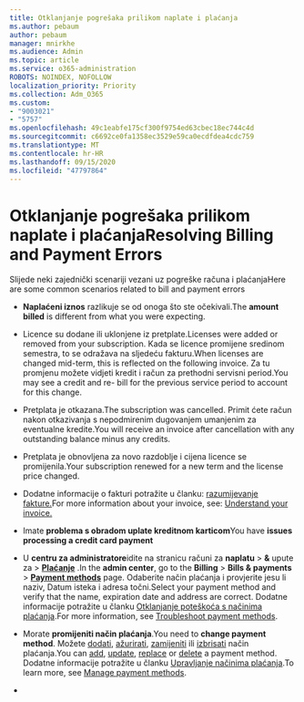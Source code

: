 ```yaml
---
title: Otklanjanje pogrešaka prilikom naplate i plaćanja
ms.author: pebaum
author: pebaum
manager: mnirkhe
ms.audience: Admin
ms.topic: article
ms.service: o365-administration
ROBOTS: NOINDEX, NOFOLLOW
localization_priority: Priority
ms.collection: Adm_O365
ms.custom:
- "9003021"
- "5757"
ms.openlocfilehash: 49c1eabfe175cf300f9754ed63cbec18ec744c4d
ms.sourcegitcommit: c6692ce0fa1358ec3529e59ca0ecdfdea4cdc759
ms.translationtype: MT
ms.contentlocale: hr-HR
ms.lasthandoff: 09/15/2020
ms.locfileid: "47797864"
---
```

# <a name="resolving-billing-and-payment-errors"></a><span data-ttu-id="09152-102">Otklanjanje pogrešaka prilikom naplate i plaćanja</span><span class="sxs-lookup"><span data-stu-id="09152-102">Resolving Billing and Payment Errors</span></span>

<span data-ttu-id="09152-103">Slijede neki zajednički scenariji vezani uz pogreške računa i plaćanja</span><span class="sxs-lookup"><span data-stu-id="09152-103">Here are some common scenarios related to bill and payment errors</span></span>

- <span data-ttu-id="09152-104">**Naplaćeni iznos** razlikuje se od onoga što ste očekivali.</span><span class="sxs-lookup"><span data-stu-id="09152-104">The  **amount billed** is different from what you were expecting.</span></span>
- <span data-ttu-id="09152-105">Licence su dodane ili uklonjene iz pretplate.</span><span class="sxs-lookup"><span data-stu-id="09152-105">Licenses were added or removed from your subscription.</span></span> <span data-ttu-id="09152-106">Kada se licence promijene sredinom semestra, to se odražava na sljedeću fakturu.</span><span class="sxs-lookup"><span data-stu-id="09152-106">When licenses are changed mid-term, this is reflected on the following invoice.</span></span> <span data-ttu-id="09152-107">Za tu promjenu možete vidjeti kredit i račun za prethodni servisni period.</span><span class="sxs-lookup"><span data-stu-id="09152-107">You may see a credit and re- bill for the previous service period to account for this change.</span></span>
- <span data-ttu-id="09152-108">Pretplata je otkazana.</span><span class="sxs-lookup"><span data-stu-id="09152-108">The subscription was cancelled.</span></span> <span data-ttu-id="09152-109">Primit ćete račun nakon otkazivanja s nepodmirenim dugovanjem umanjenim za eventualne kredite.</span><span class="sxs-lookup"><span data-stu-id="09152-109">You will receive an invoice after cancellation with any outstanding balance minus any credits.</span></span>
- <span data-ttu-id="09152-110">Pretplata je obnovljena za novo razdoblje i cijena licence se promijenila.</span><span class="sxs-lookup"><span data-stu-id="09152-110">Your subscription renewed for a new term and the license price changed.</span></span>
- <span data-ttu-id="09152-111">Dodatne informacije o fakturi potražite u članku:  [razumijevanje fakture.](https://docs.microsoft.com/microsoft-365/commerce/billing-and-payments/understand-your-invoice2)</span><span class="sxs-lookup"><span data-stu-id="09152-111">For more information about your invoice, see:  [Understand your invoice.](https://docs.microsoft.com/microsoft-365/commerce/billing-and-payments/understand-your-invoice2)</span></span>
- <span data-ttu-id="09152-112">Imate  **problema s obradom uplate kreditnom karticom**</span><span class="sxs-lookup"><span data-stu-id="09152-112">You have  **issues processing a credit card payment**</span></span>
- <span data-ttu-id="09152-113">U **centru za administratore**idite na stranicu računi za **naplatu**   >   **&** upute za   >   **[Plaćanje](https://go.microsoft.com/fwlink/p/?linkid=2018806)** .</span><span class="sxs-lookup"><span data-stu-id="09152-113">In the  **admin center**, go to the  **Billing**  >  **Bills & payments**  >  **[Payment methods](https://go.microsoft.com/fwlink/p/?linkid=2018806)** page.</span></span> <span data-ttu-id="09152-114">Odaberite način plaćanja i provjerite jesu li naziv, Datum isteka i adresa točni.</span><span class="sxs-lookup"><span data-stu-id="09152-114">Select your payment method and verify that the name, expiration date and address are correct.</span></span> <span data-ttu-id="09152-115">Dodatne informacije potražite u članku  [Otklanjanje poteškoća s načinima plaćanja](https://docs.microsoft.com/microsoft-365/commerce/billing-and-payments/manage-payment-methods#troubleshoot-payment-methods).</span><span class="sxs-lookup"><span data-stu-id="09152-115">For more information, see  [Troubleshoot payment methods](https://docs.microsoft.com/microsoft-365/commerce/billing-and-payments/manage-payment-methods#troubleshoot-payment-methods).</span></span>

- <span data-ttu-id="09152-116">Morate  **promijeniti način plaćanja**.</span><span class="sxs-lookup"><span data-stu-id="09152-116">You need to  **change payment method**.</span></span> <span data-ttu-id="09152-117">Možete [dodati](https://docs.microsoft.com/microsoft-365/commerce/billing-and-payments/manage-payment-methods?view=o365-worldwide#add-a-payment-method),  [ažurirati](https://docs.microsoft.com/microsoft-365/commerce/billing-and-payments/manage-payment-methods?view=o365-worldwide#update-payment-method-details),  [zamijeniti](https://docs.microsoft.com/microsoft-365/commerce/billing-and-payments/manage-payment-methods?view=o365-worldwide#replace-a-payment-method)  ili  [izbrisati](https://docs.microsoft.com/microsoft-365/commerce/billing-and-payments/manage-payment-methods?view=o365-worldwide#delete-a-payment-method)  način plaćanja.</span><span class="sxs-lookup"><span data-stu-id="09152-117">You can [add](https://docs.microsoft.com/microsoft-365/commerce/billing-and-payments/manage-payment-methods?view=o365-worldwide#add-a-payment-method),  [update](https://docs.microsoft.com/microsoft-365/commerce/billing-and-payments/manage-payment-methods?view=o365-worldwide#update-payment-method-details),  [replace](https://docs.microsoft.com/microsoft-365/commerce/billing-and-payments/manage-payment-methods?view=o365-worldwide#replace-a-payment-method)  or  [delete](https://docs.microsoft.com/microsoft-365/commerce/billing-and-payments/manage-payment-methods?view=o365-worldwide#delete-a-payment-method)  a payment method.</span></span> <span data-ttu-id="09152-118">Dodatne informacije potražite u članku  [Upravljanje načinima plaćanja](https://docs.microsoft.com/microsoft-365/commerce/billing-and-payments/manage-payment-methods?view=o365-worldwide).</span><span class="sxs-lookup"><span data-stu-id="09152-118">To learn more, see  [Manage payment methods](https://docs.microsoft.com/microsoft-365/commerce/billing-and-payments/manage-payment-methods?view=o365-worldwide).</span></span>
- 